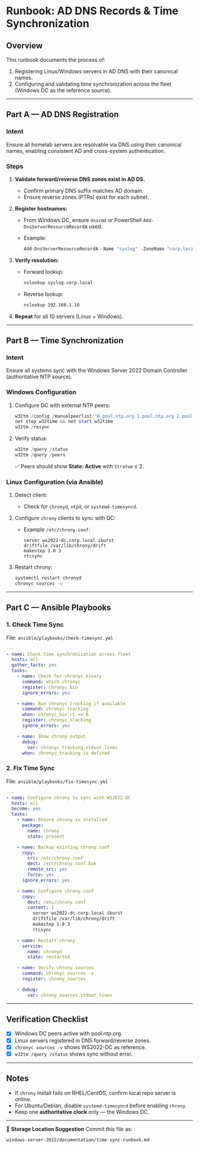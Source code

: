 # Runbook: AD DNS Records & Time Synchronization

## Overview

This runbook documents the process of:

1. Registering Linux/Windows servers in AD DNS with their canonical names.
2. Configuring and validating time synchronization across the fleet (Windows DC as the reference source).

---

## Part A — AD DNS Registration

### Intent

Ensure all homelab servers are resolvable via DNS using their canonical names, enabling consistent AD and cross-system authentication.

### Steps

1. **Validate forward/reverse DNS zones exist in AD DS.**

   * Confirm primary DNS suffix matches AD domain.
   * Ensure reverse zones (PTRs) exist for each subnet.

2. **Register hostnames:**

   * From Windows DC, ensure `dnscmd` or PowerShell `Add-DnsServerResourceRecordA` used.
   * Example:

     ```powershell
     Add-DnsServerResourceRecordA -Name "syslog" -ZoneName "corp.local" -AllowUpdateAny -IPv4Address 192.168.1.10
     ```

3. **Verify resolution:**

   * Forward lookup:

     ```bash
     nslookup syslog.corp.local
     ```
   * Reverse lookup:

     ```bash
     nslookup 192.168.1.10
     ```

4. **Repeat** for all 10 servers (Linux + Windows).

---

## Part B — Time Synchronization

### Intent

Ensure all systems sync with the Windows Server 2022 Domain Controller (authoritative NTP source).

### Windows Configuration

1. Configure DC with external NTP peers:

   ```powershell
   w32tm /config /manualpeerlist:"0.pool.ntp.org 1.pool.ntp.org 2.pool.ntp.org" /syncfromflags:manual /reliable:yes /update
   net stop w32time && net start w32time
   w32tm /resync
   ```

2. Verify status:

   ```powershell
   w32tm /query /status
   w32tm /query /peers
   ```

   ✅ Peers should show **State: Active** with `Stratum` ≥ 2.

### Linux Configuration (via Ansible)

1. Detect client:

   * Check for `chronyd`, `ntpd`, or `systemd-timesyncd`.
2. Configure `chrony` clients to sync with DC:

   * Example `/etc/chrony.conf`:

     ```
     server ws2022-dc.corp.local iburst
     driftfile /var/lib/chrony/drift
     makestep 1.0 3
     rtcsync
     ```
3. Restart chrony:

   ```bash
   systemctl restart chronyd
   chronyc sources -v
   ```

---

## Part C — Ansible Playbooks

### 1. Check Time Sync

File: `ansible/playbooks/check-timesync.yml`

```yaml
---
- name: Check time synchronization across fleet
  hosts: all
  gather_facts: yes
  tasks:
    - name: Check for chronyc binary
      command: which chronyc
      register: chronyc_bin
      ignore_errors: yes

    - name: Run chronyc tracking if available
      command: chronyc tracking
      when: chronyc_bin.rc == 0
      register: chronyc_tracking
      ignore_errors: yes

    - name: Show chrony output
      debug:
        var: chronyc_tracking.stdout_lines
      when: chronyc_tracking is defined
```

### 2. Fix Time Sync

File: `ansible/playbooks/fix-timesync.yml`

```yaml
---
- name: Configure chrony to sync with WS2022-DC
  hosts: all
  become: yes
  tasks:
    - name: Ensure chrony is installed
      package:
        name: chrony
        state: present

    - name: Backup existing chrony.conf
      copy:
        src: /etc/chrony.conf
        dest: /etc/chrony.conf.bak
        remote_src: yes
        force: yes
      ignore_errors: yes

    - name: Configure chrony.conf
      copy:
        dest: /etc/chrony.conf
        content: |
          server ws2022-dc.corp.local iburst
          driftfile /var/lib/chrony/drift
          makestep 1.0 3
          rtcsync

    - name: Restart chrony
      service:
        name: chronyd
        state: restarted

    - name: Verify chrony sources
      command: chronyc sources -v
      register: chrony_sources

    - debug:
        var: chrony_sources.stdout_lines
```

---

## Verification Checklist

* [x] Windows DC peers active with pool.ntp.org.
* [x] Linux servers registered in DNS forward/reverse zones.
* [x] `chronyc sources -v` shows WS2022-DC as reference.
* [x] `w32tm /query /status` shows sync without error.

---

## Notes

* If `chrony` install fails on RHEL/CentOS, confirm local repo server is online.
* For Ubuntu/Debian, disable `systemd-timesyncd` before enabling `chrony`.
* Keep one **authoritative clock** only — the Windows DC.

---

📌 **Storage Location Suggestion**
Commit this file as:

```
windows-server-2022/documentation/time-sync-runbook.md
```

